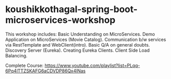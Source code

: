 # koushikkothagal-spring-boot-microservices-workshop

This workshop includes:
  Basic Understanding on MicroServices.
  Demo Application on MicroServices (Movie Catalog).
  Communication b/w services via RestTemplate and WebClient(intro).
  Basic Q/A on general doubts.
  Discovery Server (Eureka).
  Creating Eureka Clients.
  Client Side Load Balancing.

Complete Course:
  https://www.youtube.com/playlist?list=PLqq-6Pq4lTTZSKAFG6aCDVDP86Qx4lNas
